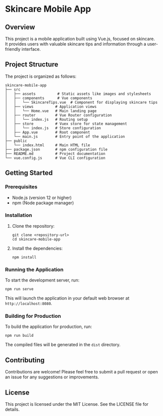 # Skincare Mobile App

## Overview
This project is a mobile application built using Vue.js, focused on skincare. It provides users with valuable skincare tips and information through a user-friendly interface.

## Project Structure
The project is organized as follows:

```
skincare-mobile-app
├── src
│   ├── assets          # Static assets like images and stylesheets
│   ├── components      # Vue components
│   │   └── SkincareTips.vue  # Component for displaying skincare tips
│   ├── views          # Application views
│   │   └── Home.vue   # Main landing page
│   ├── router         # Vue Router configuration
│   │   └── index.js   # Routing setup
│   ├── store          # Vuex store for state management
│   │   └── index.js   # Store configuration
│   ├── App.vue        # Root component
│   └── main.js        # Entry point of the application
├── public
│   └── index.html     # Main HTML file
├── package.json       # npm configuration file
├── README.md          # Project documentation
└── vue.config.js      # Vue CLI configuration
```

## Getting Started

### Prerequisites
- Node.js (version 12 or higher)
- npm (Node package manager)

### Installation
1. Clone the repository:
   ```
   git clone <repository-url>
   cd skincare-mobile-app
   ```

2. Install the dependencies:
   ```
   npm install
   ```

### Running the Application
To start the development server, run:
```
npm run serve
```
This will launch the application in your default web browser at `http://localhost:8080`.

### Building for Production
To build the application for production, run:
```
npm run build
```
The compiled files will be generated in the `dist` directory.

## Contributing
Contributions are welcome! Please feel free to submit a pull request or open an issue for any suggestions or improvements.

## License
This project is licensed under the MIT License. See the LICENSE file for details.